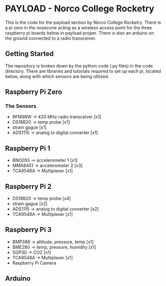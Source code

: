 # PAYLOAD - Norco College Rocketry

This is the code for the payload section by Norco College Rocketry.
There is a pi zero in the nosecone acting as a wireless access point for the three raspberry pi boards below in payload proper. There is also an arduino on the ground connected to a radio transceiver.

## Getting Started
The repository is broken down by the python code (.py files) in the code directory.
There are libraries and tutorials required to set up each pi, located below, along with which sensors are being utilized.

## Raspberry Pi Zero

### The Sensors
* RFM96W -> 433 MHz radio transceiver [x1]
* DS18B20 -> temp probe [x1]
* strain gague [x1]
* ADS1115 -> analog to digital converter [x1]

## Raspberry Pi 1
* BNO055   -> accelerometer 1 [x1]
* MMA8451  -> accelerometer 2 [x3]
* TCA9548A -> Multiplexer [x1]

## Raspberry Pi 2
* DS18B20 -> temp probe [x4]
* strain gague [x2]
* ADS1115 -> analog to digital converter [x2]
* TCA9548A -> Multiplexer [x1]

## Raspberry Pi 3
* BMP388 -> altitude, pressure, temp [x1]
* BME280 -> temp, pressure, humidity [x1]
* SGP30  -> CO2 [x1]
* TCA9548A -> Multiplexer [x1]
* Raspberry Pi Camera

## Arduino
